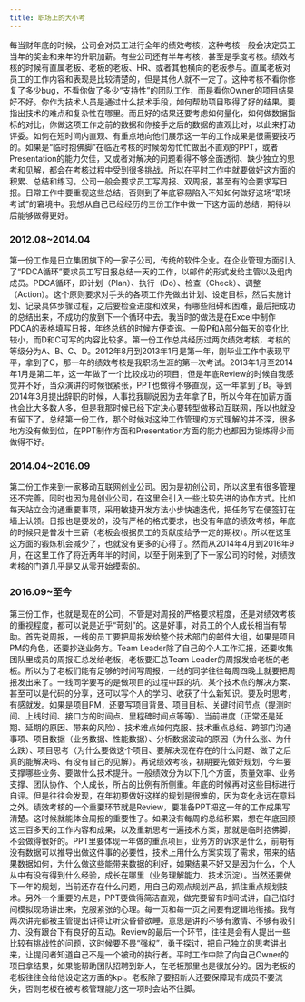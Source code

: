 ```yaml
---
title: 职场上的大小考
---
```

每当财年底的时候，公司会对员工进行全年的绩效考核，这种考核一般会决定员工当年的奖金和来年的升职加薪。有些公司还有半年考核，甚至是季度考核。绩效考核的时候有直属老板、老板的老板、HR、或者其他横向的老板参与。直属老板对员工的工作内容和表现是比较清楚的，但是其他人就不一定了。这种考核不看你修复了多少bug，不看你做了多少“支持性”的团队工作，而是看你Owner的项目结果好不好。你作为技术人员是通过什么技术手段，如何帮助项目取得了好的结果，要指出技术的难点和复杂性在哪里。而且好的结果还要考虑如何量化，如何做数据指标的对比，你做这项工作之前的数据和你接手之后的数据的直观比对，以此来打动评委。如何在短时间内直观、有重点地向他们展示这一年的工作成果是很需要技巧的。如果是“临时抱佛脚”在临近考核的时候匆匆忙忙做出不直观的PPT，或者Presentation的能力欠佳，又或者对解决的问题看得不够全面透彻、缺少独立的思考和见解，都会在考核过程中受到很多挑战。所以在平时工作中就要做好这方面的积累、总结和练习。公司一般会要求员工写周报、双周报，甚至有的会要求写日报。日常工作中要重视这些总结，否则到了年底容易陷入不知如何做好这场“职场考试”的窘境中。我想从自己已经经历的三份工作中做一下这方面的总结，期待以后能够做得更好。

### 2012.08~2014.04
第一份工作是日立集团旗下的一家子公司，传统的软件企业。在企业管理方面引入了“PDCA循环”要求员工写日报总结一天的工作，以邮件的形式发给主管以及组内成员。PDCA循环，即计划（Plan）、执行（Do）、检查（Check）、调整（Action）。这个原则要求对手头的各项工作先做出计划、设定目标，然后实施计划、记录具体步骤过程，之后要检查进度和效果，有哪些阻碍和困难，最后把成功的总结出来，不成功的放到下一个循环中去。我当时的做法是在Excel中制作PDCA的表格填写日报，年终总结的时候方便查询。一般P和A部分每天的变化比较小，而D和C可写的内容比较多。第一份工作总共经历过两次绩效考核，考核的等级分为A、B、C、D。2012年8月到2013年1月是第一年，刚毕业工作中表现平平，拿到了C，那一年的绩效考核是我职场生涯的第一次考试。2013年1月至2014年1月是第二年，这一年做了一个比较成功的项目，但是年底Review的时候自我感觉并不好，当众演讲的时候很紧张，PPT也做得不够直观，这一年拿到了B。等到2014年3月提出辞职的时候，人事找我聊说因为去年拿了B，所以今年在加薪方面也会比大多数人多，但是我那时候已经下定决心要转型做移动互联网，所以也就没有留下了。总结第一份工作，那个时候对这种工作管理的方式理解的并不深，很多地方没有做到位，在PPT制作方面和Presentation方面的能力也都因为锻炼得少而做得不好。

### 2014.04~2016.09
第二份工作来到一家移动互联网创业公司。因为是初创公司，所以这里有很多管理还不完善。同时也因为是创业公司，在这里会引入一些比较先进的协作方式。比如每天站立会沟通重要事项，采用敏捷开发方法小步快速迭代，把任务写在便签钉在墙上认领。日报也是要发的，没有严格的格式要求，也没有年底的绩效考核，年底的时候只是普发十三薪（老板会根据员工的贡献度给予一定的期权）。所以在这里这方面的锻炼机会减少了，也就没有更多的心得了。然而从2014年4月到2016年9月，在这里工作了将近两年半的时间，以至于刚来到了下一家公司的时候，对绩效考核的门道几乎是又从零开始摸索的。

### 2016.09~至今
第三份工作，也就是现在的公司，不管是对周报的严格要求程度，还是对绩效考核的重视程度，都可以说是近乎“苛刻”的。这是好事，对员工的个人成长相当有帮助。首先说周报，一线的员工要把周报发给整个技术部门的邮件大组，如果是项目PM的角色，还要抄送业务方。Team Leader除了自己的个人工作汇报，还要收集团队里成员的周报汇总发给老板，老板要汇总Team Leader的周报发给老板的老板。所以为了老板们能有足够的时间写周报，一线的同学往往每周四晚上就要把周报发出来了。一线同学要写的是做项目的过程中踩的坑、某个技术点的解决方案、甚至可以是代码的分享，还可以写个人的学习、收获了什么新知识。要及时思考，有感就发。如果是项目PM，还要写项目背景、项目目标、关键时间节点（提测时间、上线时间、接口方的时间点、里程碑时间点等等）、当前进度（正常还是延期、延期的原因、带来的风险）、技术难点如何克服、技术重点总结、跨部门沟通事项、项目数据（业务数据、性能数据）、分析数据波动的原因（为什么涨、为什么跌）、项目思考（为什么要做这个项目、要解决现在存在的什么问题、做了之后真的能解决吗、有没有自己的见解）。再说绩效考核，初期要先做好规划，今年要支撑哪些业务、要做什么技术提升。一般绩效分为以下几个方面，质量效率、业务支撑、团队协作、个人成长，所占的比例有所侧重。年底的时候再对这些目标进行自评。但是往往会发现，在年初要做好这样的规划是很难的，因为变化永远在意料之外。绩效考核的一个重要环节就是Review，要准备PPT把这一年的工作成果写清楚。这时候就能体会周报的重要性了。如果没有每周的总结积累，想在年底回顾这三百多天的工作内容和成果，以及重新思考一遍技术方案，那就是临时抱佛脚，不会做得很好的。PPT里要体现一年做的重点项目，业务方的诉求是什么，前期有没有数据可以推导出做这件事的必要性，技术上用什么方案实现了需求，带来的结果数据如何，为什么做这些能带来数据的利好，如果结果不好又是因为什么，个人从中有没有得到什么经验，成长在哪里（业务理解能力、技术沉淀）。当然还要做下一年的规划，当前还存在什么问题，用自己的观点规划产品，抓住重点规划技术。另外一个重要的点是，PPT要做得简洁直观，做完要留有时间试讲，自己掐时间模拟现场讲出来，克服紧张的心理。每一页和每一页之间要有逻辑地衔接。我有两次讲完都被主管提出讲得让听众昏昏欲睡。意思是讲的不够有激情、不够有吸引力、没有跟台下有良好的互动。Review的最后一个环节，往往是会有人提出一些比较有挑战性的问题，这时候要不畏“强权”，勇于探讨，把自己独立的思考讲出来，让提问者知道自己不是一个被动的执行者。平时工作中除了向自己Owner的项目拿结果，如果能帮助团队招聘到新人，在老板那里也是很加分的。因为老板的老板往往会给他设定这方面的kpi。老板除了要招新人还要保障现有成员不要流失，否则老板在被考核管理能力这一项时会站不住脚。


